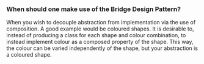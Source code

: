 ### When should one make use of the Bridge Design Pattern? ###
When you wish to decouple abstraction from implementation via the 
use of composition. A good example would be coloured shapes. It is
desirable to, instead of producing a class for each shape and colour
combination, to instead implement colour as a composed property of the
shape. This way, the colour can be varied independently of the shape,
but your abstraction is a coloured shape.